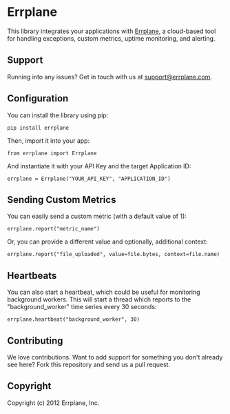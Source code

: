 Errplane
========

This library integrates your applications with [Errplane](http://errplane.com), a cloud-based tool for handling exceptions, custom metrics, uptime monitoring, and alerting.

Support
-------

Running into any issues? Get in touch with us at [support@errplane.com](mailto:support@errplane.com).

Configuration
----------------------

You can install the library using pip:

    pip install errplane

Then, import it into your app:

    from errplane import Errplane

And instantiate it with your API Key and the target Application ID:

	errplane = Errplane("YOUR_API_KEY", "APPLICATION_ID")

Sending Custom Metrics
------------------------

You can easily send a custom metric (with a default value of 1):

    errplane.report("metric_name")

Or, you can provide a different value and optionally, additional context:

    errplane.report("file_uploaded", value=file.bytes, context=file.name)

Heartbeats
----------

You can also start a heartbeat, which could be useful for monitoring background workers. This will start a thread which reports to the "background_worker" time series every 30 seconds:

    errplane.heartbeat("background_worker", 30)

Contributing
------------

We love contributions. Want to add support for something you don't already see here? Fork this repository and send us a pull request.

Copyright
---------

Copyright (c) 2012 Errplane, Inc.

